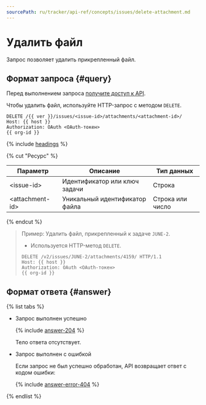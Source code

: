 ```yaml
---
sourcePath: ru/tracker/api-ref/concepts/issues/delete-attachment.md
---
```

# Удалить файл

Запрос позволяет удалить прикрепленный файл.

## Формат запроса {#query}

Перед выполнением запроса [получите доступ к API](../access.md).

Чтобы удалить файл, используйте HTTP-запрос с методом `DELETE`.

```
DELETE /{{ ver }}/issues/<issue-id>/attachments/<attachment-id>/
Host: {{ host }}
Authorization: OAuth <OAuth-токен>
{{ org-id }}
```

{% include [headings](../../../_includes/tracker/api/headings.md) %}

{% cut "Ресурс" %}

Параметр | Описание | Тип данных
----- | ----- | -----
\<issue-id\> | Идентификатор или ключ задачи | Строка
\<attachment-id\> | Уникальный идентификатор файла | Строка или число

{% endcut %}

> Пример: Удалить файл, прикрепленный к задаче `JUNE-2`.
>
> - Используется HTTP-метод `DELETE`.
>
> ```
> DELETE /v2/issues/JUNE-2/attachments/4159/ HTTP/1.1
> Host: {{ host }}
> Authorization: OAuth <OAuth-токен>
> {{ org-id }}
> ```

## Формат ответа {#answer}

{% list tabs %}

- Запрос выполнен успешно

    {% include [answer-204](../../../_includes/tracker/api/answer-204.md) %}

    Тело ответа отсутствует.

- Запрос выполнен с ошибкой

    Если запрос не был успешно обработан, API возвращает ответ с кодом ошибки:

    {% include [answer-error-404](../../../_includes/tracker/api/answer-error-404.md) %}

{% endlist %}